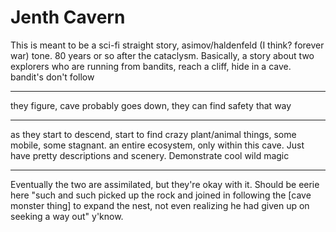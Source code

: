 Jenth Cavern
===

This is meant to be a sci-fi straight story, asimov/haldenfeld (I think?  forever war) tone.  80 years or so after the cataclysm.  Basically, a story about two explorers who are running from bandits, reach a cliff, hide in a cave.  bandit's don't follow

* * *

they figure, cave probably goes down, they can find safety that way

* * *

as they start to descend, start to find crazy plant/animal things, some mobile, some stagnant.  an entire ecosystem, only within this cave.  Just have pretty descriptions and scenery.  Demonstrate cool wild magic

* * *

Eventually the two are assimilated, but they're okay with it.  Should be eerie here "such and such picked up the rock and joined in following the [cave monster thing] to expand the nest, not even realizing he had given up on seeking a way out" y'know.

